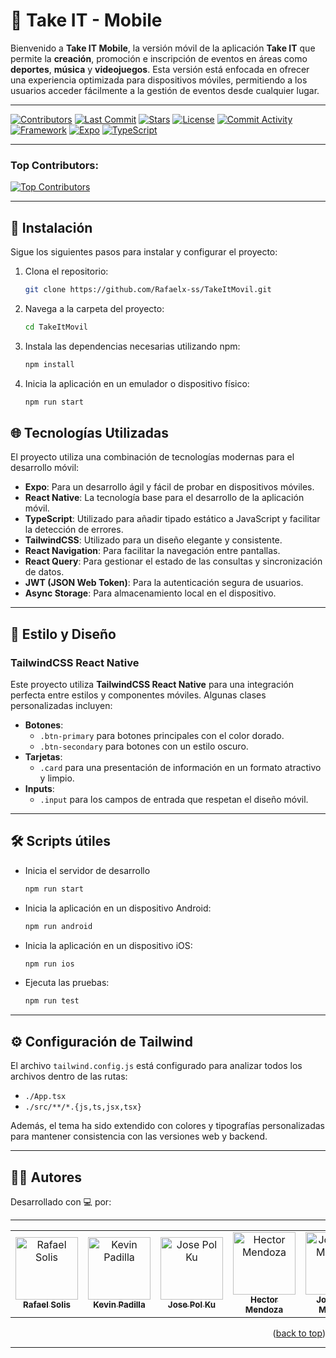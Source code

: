# 📱 Take IT - Mobile

Bienvenido a **Take IT Mobile**, la versión móvil de la aplicación **Take IT** que permite la **creación**, promoción e inscripción de eventos en áreas como **deportes**, **música** y **videojuegos**. Esta versión está enfocada en ofrecer una experiencia optimizada para dispositivos móviles, permitiendo a los usuarios acceder fácilmente a la gestión de eventos desde cualquier lugar.

---

<!-- Badges -->
[![Contributors][contributors-shield]][contributors-url]
[![Last Commit][last-commit-shield]][last-commit-url]
[![Stars][stars-shield]][stars-url]
[![License][license-shield]][license-url]
[![Commit Activity][commit-activity-shield]][commit-activity-url]
[![Framework][framework-shield]][framework-url]
[![Expo][expo-shield]][expo-url]
[![TypeScript][typescript-shield]][typescript-url]

---

### Top Contributors:

<a href="https://github.com/Rafaelx-ss/TakeItMovil/graphs/contributors">
  <img src="https://contrib.rocks/image?repo=Rafaelx-ss/TakeItMovil" alt="Top Contributors" />
</a>

---

## 🚀 Instalación

Sigue los siguientes pasos para instalar y configurar el proyecto:

1. Clona el repositorio:
    ```bash
    git clone https://github.com/Rafaelx-ss/TakeItMovil.git
    ```

2. Navega a la carpeta del proyecto:
    ```bash
    cd TakeItMovil
    ```

3. Instala las dependencias necesarias utilizando npm:
    ```bash
    npm install
    ```

4. Inicia la aplicación en un emulador o dispositivo físico:
    ```bash
    npm run start
    ```

## 🌐 Tecnologías Utilizadas

El proyecto utiliza una combinación de tecnologías modernas para el desarrollo móvil:

- **Expo**: Para un desarrollo ágil y fácil de probar en dispositivos móviles.
- **React Native**: La tecnología base para el desarrollo de la aplicación móvil.
- **TypeScript**: Utilizado para añadir tipado estático a JavaScript y facilitar la detección de errores.
- **TailwindCSS**: Utilizado para un diseño elegante y consistente.
- **React Navigation**: Para facilitar la navegación entre pantallas.
- **React Query**: Para gestionar el estado de las consultas y sincronización de datos.
- **JWT (JSON Web Token)**: Para la autenticación segura de usuarios.
- **Async Storage**: Para almacenamiento local en el dispositivo.

---

## 🎨 Estilo y Diseño

### TailwindCSS React Native 

Este proyecto utiliza **TailwindCSS React Native** para una integración perfecta entre estilos y componentes móviles. Algunas clases personalizadas incluyen:

- **Botones**: 
  - `.btn-primary` para botones principales con el color dorado.
  - `.btn-secondary` para botones con un estilo oscuro.
- **Tarjetas**:
  - `.card` para una presentación de información en un formato atractivo y limpio.
- **Inputs**:
  - `.input` para los campos de entrada que respetan el diseño móvil.

---

## 🛠 Scripts útiles

- Inicia el servidor de desarrollo
    ```bash
    npm run start
    ```

- Inicia la aplicación en un dispositivo Android:
    ```bash
    npm run android
    ```

- Inicia la aplicación en un dispositivo iOS:
    ```bash
    npm run ios
    ```

- Ejecuta las pruebas:
    ```bash
    npm run test
    ```

---

## ⚙️ Configuración de Tailwind

El archivo `tailwind.config.js` está configurado para analizar todos los archivos dentro de las rutas:

- `./App.tsx`
- `./src/**/*.{js,ts,jsx,tsx}`

Además, el tema ha sido extendido con colores y tipografías personalizadas para mantener consistencia con las versiones web y backend.

---

## 👨‍💻 Autores

Desarrollado con 💻 por:

---

<table style="border-collapse: collapse; width: 100%; text-align: center;">
  <tr style="border: none;">
    <td align="center" style="border: none;">
      <a href="https://github.com/Rafaelx-ss">
        <img src="https://avatars.githubusercontent.com/u/147651823?v=4" width="100px;" alt="Rafael Solis"/>
        <br /><sub><b>Rafael Solis</b></sub>
      </a>
    </td>
    <td align="center" style="border: none;">
      <a href="https://github.com/KevDom0317">
        <img src="https://avatars.githubusercontent.com/u/156467209?v=4" width="100px;" alt="Kevin Padilla"/>
        <br /><sub><b>Kevin Padilla</b></sub>
      </a>
    </td>
    <td align="center" style="border: none;">
      <a href="https://github.com/JosePK0">
        <img src="https://avatars.githubusercontent.com/u/157852544?v=4" width="100px;" alt="Jose Pol Ku"/>
        <br /><sub><b>Jose Pol Ku</b></sub>
      </a>
    </td>
    <td align="center" style="border: none;">
      <a href="https://github.com/gogphojoh">
        <img src="https://avatars.githubusercontent.com/u/149612930?v=4" width="100px;" alt="Hector Mendoza"/>
        <br /><sub><b>Hector Mendoza</b></sub>
      </a>
    </td>
    <td align="center" style="border: none;">
      <a href="https://github.com/Arielo16">
        <img src="https://avatars.githubusercontent.com/u/108147166?v=4" width="100px;" alt="Jose Ariel Martinez"/>
        <br /><sub><b>Jose Ariel Martinez</b></sub>
      </a>
    </td>
  </tr>
</table>

<p align="right">(<a href="#readme-top">back to top</a>)</p>

---

[contributors-shield]: https://img.shields.io/github/contributors/Rafaelx-ss/TakeItMovil?color=blueviolet&style=for-the-badge&logo=github
[contributors-url]: https://github.com/Rafaelx-ss/TakeItMovil/graphs/contributors

[last-commit-shield]: https://img.shields.io/github/last-commit/Rafaelx-ss/TakeItMovil?color=green&style=for-the-badge&logo=git
[last-commit-url]: https://github.com/Rafaelx-ss/TakeItMovil

[stars-shield]: https://img.shields.io/github/stars/Rafaelx-ss/TakeItMovil?color=yellow&style=for-the-badge&logo=starship
[stars-url]: https://github.com/Rafaelx-ss/TakeItMovil/stargazers

[license-shield]: https://img.shields.io/badge/license-MIT-orange.svg?style=for-the-badge&logo=open-source-initiative
[license-url]: https://github.com/Rafaelx-ss/TakeItMovil/blob/main/LICENSE

[commit-activity-shield]: https://img.shields.io/github/commit-activity/t/Rafaelx-ss/TakeItMovil?color=ff1a15&style=for-the-badge&logo=githubactions
[commit-activity-url]: https://github.com/Rafaelx-ss/TakeItMovil/commits/main

[framework-shield]: https://img.shields.io/badge/Framework-React%20Native-61DAFB?style=for-the-badge&logo=react
[framework-url]: https://reactnative.dev/

[expo-shield]: https://img.shields.io/badge/Tool-Expo-blue?style=for-the-badge&logo=expo
[expo-url]: https://expo.dev/

[typescript-shield]: https://img.shields.io/badge/Language-TypeScript-007ACC?style=for-the-badge&logo=typescript
[typescript-url]: https://www.typescriptlang.org/
